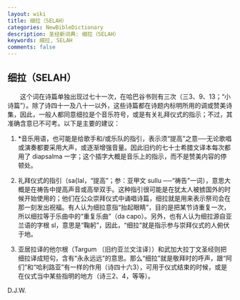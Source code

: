 ```yaml
---
layout: wiki
title: 细拉（SELAH）
categories: NewBibleDictionary
description: 圣经新词典: 细拉（SELAH）
keywords: 细拉, SELAH
comments: false
---
```


## 细拉（SELAH）

　　这个词在诗篇单独出现过七十一次，在哈巴谷书则有三次（三3、9、13；“小诗篇”）。除了诗四十一及八十一以外，这些诗篇都在诗题内标明所用的调或赞美诗集，因此，一般人都同意细拉是个音乐符号，或是有关礼拜仪式的指示；不过，其准确含意已不可考。以下是主要的建议：

1. *音乐用语，也可能是给歌手和/或乐队的指引，表示须“提高”之意──无论歌唱或演奏都要采用大声，或逐渐增强音量。因此旧约的七十士希腊文译本每次都用了 diapsalma 一字；这个插字大概是音乐上的指示，而不是赞美内容的停顿处。

2. 礼拜仪式的指引（sa{lal，“提高”；参：亚甲文 sullu ──“祷告”一词），意思大概是在祷告中提高声音或高举双手。这种指引很可能是在犹太人被掳国外的时候开始使用的；他们在公众崇拜仪式中诵唱诗篇，细拉就是用来表示祭司会在那一刻发出祝福。有人认为细拉意指“抬起眼睛”，目的是把某节诗重复一次，所以细拉等于乐曲中的“重复乐曲”（da capo）。另外，也有人认为细拉源自亚兰语的字根 sl，意思是“鞠躬”，因此，“细拉”就是指示参与崇拜仪式的人俯伏于地。

3. 亚居拉译的他尔根（Targum 〔旧约亚兰文注译〕）和武加大拉丁文圣经则把细拉译成短句，含有“永永远远”的意思。那么“细拉”就是敬拜时的呼声，跟“阿们”和“哈利路亚”有一样的作用（诗四十六3），可用于仪式结束的时候，或是在仪式当中某些指明的地方（诗三2、4，等等）。

D.J.W.








